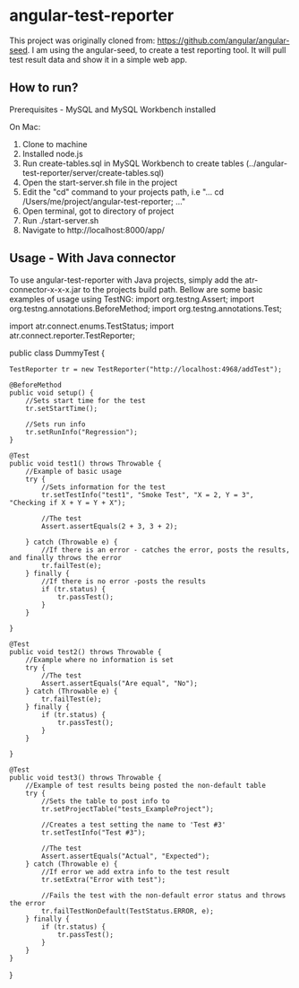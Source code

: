 # angular-test-reporter

This project was originally cloned from: https://github.com/angular/angular-seed.  I am using the angular-seed, to create a test reporting tool. It will pull test result data and show it in a simple web app.

## How to run?

Prerequisites - MySQL and MySQL Workbench installed

On Mac:

1. Clone to machine
2. Installed node.js
4. Run create-tables.sql in MySQL Workbench to create tables (../angular-test-reporter/server/create-tables.sql)
5. Open the start-server.sh file in the project
6. Edit the "cd" command to your projects path, i.e "... cd /Users/me/project/angular-test-reporter; ..."
7. Open terminal, got to directory of project
8. Run ./start-server.sh
9. Navigate to http://localhost:8000/app/

## Usage - With Java connector
To use angular-test-reporter with Java projects, simply add the atr-connector-x-x-x.jar to the projects build path. Bellow are some basic examples of usage using TestNG:
</pre>
import org.testng.Assert;
import org.testng.annotations.BeforeMethod;
import org.testng.annotations.Test;

import atr.connect.enums.TestStatus;
import atr.connect.reporter.TestReporter;

public class DummyTest {

	TestReporter tr = new TestReporter("http://localhost:4968/addTest");

	@BeforeMethod
	public void setup() {
		//Sets start time for the test
		tr.setStartTime();
		
		//Sets run info
		tr.setRunInfo("Regression");
	}

	@Test
	public void test1() throws Throwable {
		//Example of basic usage
		try {
			//Sets information for the test
			tr.setTestInfo("test1", "Smoke Test", "X = 2, Y = 3", "Checking if X + Y = Y + X");
			
			//The test
			Assert.assertEquals(2 + 3, 3 + 2);
			
		} catch (Throwable e) {
			//If there is an error - catches the error, posts the results, and finally throws the error
			tr.failTest(e);
		} finally {
			//If there is no error -posts the results
			if (tr.status) {
				tr.passTest();
			}
		}

	}

	@Test
	public void test2() throws Throwable {
		//Example where no information is set
		try {
			//The test
			Assert.assertEquals("Are equal", "No");
		} catch (Throwable e) {
			tr.failTest(e);
		} finally {
			if (tr.status) {
				tr.passTest();
			}
		}

	}

	@Test
	public void test3() throws Throwable {
		//Example of test results being posted the non-default table
		try {
			//Sets the table to post info to
			tr.setProjectTable("tests_ExampleProject");
			
			//Creates a test setting the name to 'Test #3'
			tr.setTestInfo("Test #3");
			
			//The test
			Assert.assertEquals("Actual", "Expected");
		} catch (Throwable e) {
			//If error we add extra info to the test result
			tr.setExtra("Error with test");
			
			//Fails the test with the non-default error status and throws the error
			tr.failTestNonDefault(TestStatus.ERROR, e);
		} finally {
			if (tr.status) {
				tr.passTest();
			}
		}
	}
}
</pre>

